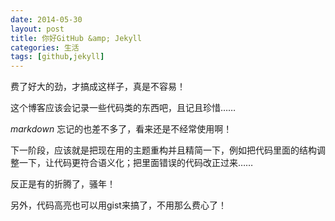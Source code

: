 ```yaml
---
date: 2014-05-30
layout: post
title: 你好GitHub &amp; Jekyll
categories: 生活
tags: [github,jekyll]
---
```


费了好大的劲，才搞成这样子，真是不容易！

这个博客应该会记录一些代码类的东西吧，且记且珍惜……

*markdown* 忘记的也差不多了，看来还是不经常使用啊！

下一阶段，应该就是把现在用的主题重构并且精简一下，例如把代码里面的结构调整一下，让代码更符合语义化；把里面错误的代码改正过来……

反正是有的折腾了，骚年！

另外，代码高亮也可以用gist来搞了，不用那么费心了！

<script src="https://gist.github.com/wangdaodao/4059549.js"></script>